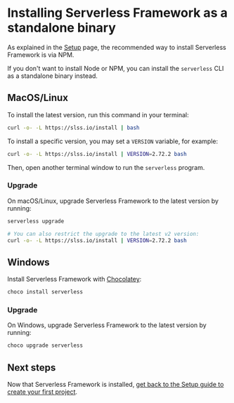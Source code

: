 <!--
title: Installing Serverless Framework as a standalone binary
layout: Doc
-->

# Installing Serverless Framework as a standalone binary

As explained in the [Setup](./getting-started.md) page, the recommended way to install Serverless Framework is via NPM.

If you don't want to install Node or NPM, you can install the `serverless` CLI as a standalone binary instead.

## MacOS/Linux

To install the latest version, run this command in your terminal:

```bash
curl -o- -L https://slss.io/install | bash
```

To install a specific version, you may set a `VERSION` variable, for example:

```bash
curl -o- -L https://slss.io/install | VERSION=2.72.2 bash
```

Then, open another terminal window to run the `serverless` program.

### Upgrade

On macOS/Linux, upgrade Serverless Framework to the latest version by running:

```bash
serverless upgrade

# You can also restrict the upgrade to the latest v2 version:
curl -o- -L https://slss.io/install | VERSION=2.72.2 bash
```

## Windows

Install Serverless Framework with [Chocolatey](https://chocolatey.org/):

```bash
choco install serverless
```

### Upgrade

On Windows, upgrade Serverless Framework to the latest version by running:

```bash
choco upgrade serverless
```

## Next steps

Now that Serverless Framework is installed, [get back to the Setup guide to create your first project](./getting-started.md).

